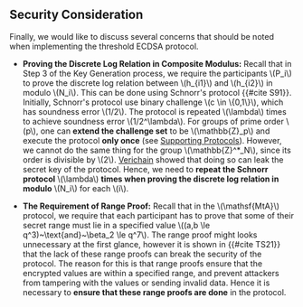## Security Consideration

Finally, we would like to discuss several concerns that should be noted when implementing the threshold ECDSA protocol. 

- **Proving the Discrete Log Relation in Composite Modulus:** Recall that in Step 3 of the Key Generation process, we require the participants \\(P_i\\) to prove the discrete log relation between \\(h_{i1}\\) and \\(h_{i2}\\) in modulo \\(N_i\\). This can be done using Schnorr's protocol {{#cite S91}}. Initially, Schnorr's protocol use binary challenge \\(c \in \\{0,1\\}\\), which has soundness error \\(1/2\\). The protocol is repeated \\(\lambda\\) times to achieve soundness error \\(1/2^\lambda\\). For groups of prime order \\(p\\), one can **extend the challenge set** to be \\(\mathbb{Z}_p\\) and execute the protocol **only once** (see [Supporting Protocols](./supporting-algorithms.md)). However, we cannot do the same thing for the group \\(\mathbb{Z}^*_N\\), since its order is divisible by \\(2\\). [Verichain](https://www.verichains.io/tsshock/) showed that doing so can leak the secret key of the protocol. Hence, we need to **repeat the Schnorr protocol** \\(\lambda\\) **times when proving the discrete log relation in modulo** \\(N_i\\) for each \\(i\\).

- **The Requirement of Range Proof:** Recall that in the \\(\mathsf{MtA}\\) protocol, we require that each participant has to prove that some of their secret range must lie in a specified value \\((a,b \le q^3)~\text{and}~\beta_2 \le q^7\\). The range proof might looks unnecessary at the first glance, however it is shown in {{#cite TS21}} that the lack of these range proofs can break the security of the protocol. The reason for this is that range proofs ensure that the encrypted values are within a specified range, and prevent attackers from tampering with the values or sending invalid data. Hence it is necessary to **ensure that these range proofs are done** in the protocol.

